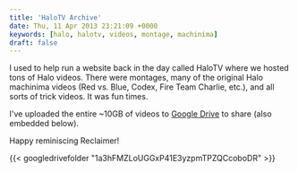 ```yaml
---
title: 'HaloTV Archive'
date: Thu, 11 Apr 2013 23:21:09 +0000
keywords: [halo, halotv, videos, montage, machinima]
draft: false
---
```


I used to help run a website back in the day called HaloTV where we hosted tons of Halo videos. There were montages, many of the original Halo machinima videos (Red vs. Blue, Codex, Fire Team Charlie, etc.), and all sorts of trick videos. It was fun times.

I've uploaded the entire ~10GB of videos to [Google Drive](https://drive.google.com/drive/folders/1a3hFMZLoUGGxP41E3yzpmTPZQCcoboDR?usp=sharing) to share (also embedded below).

Happy reminiscing Reclaimer!

{{< googledrivefolder "1a3hFMZLoUGGxP41E3yzpmTPZQCcoboDR" >}}
